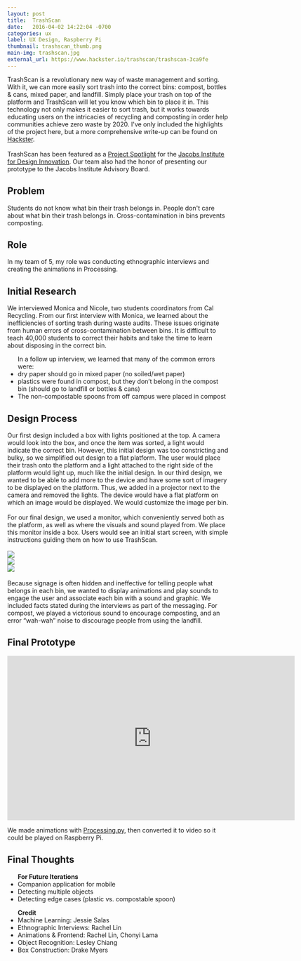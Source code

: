 ```yaml
---
layout: post
title:  TrashScan
date:   2016-04-02 14:22:04 -0700
categories: ux
label: UX Design, Raspberry Pi
thumbnail: trashscan_thumb.png
main-img: trashscan.jpg
external_url: https://www.hackster.io/trashscan/trashscan-3ca9fe
---
```

<section>
TrashScan is a revolutionary new way of waste management and sorting. With it, we can more easily sort trash into the correct bins: compost, bottles & cans, mixed paper, and landfill. Simply place your trash on top of the platform and TrashScan will let you know which bin to place it in. This technology not only makes it easier to sort trash, but it works towards educating users on the intricacies of recycling and composting in order help communities achieve zero waste by 2020. I've only included the highlights of the project here, but a more comprehensive write-up can be found on <a href="{{ page.external_url }}">Hackster</a>. 
<br>
<br>
TrashScan has been featured as a <a href="http://jacobsinstitute.berkeley.edu/student-project/trashscan/">Project Spotlight</a> for the <a href="http://jacobsinstitute.berkeley.edu">Jacobs Institute for Design Innovation</a>. Our team also had the honor of presenting our prototype to the Jacobs Institute Advisory Board.
</section>

<div class="row">
  <div class="col-md-6 project-problem">
  		<h2 class="block-title">Problem</h2>
  		  Students do not know what bin their trash belongs in. People don't care about what bin their trash belongs in. Cross-contamination in bins prevents composting.
  </div>
  <div class="col-md-6 project-role">
  	<h2 class="block-title">Role</h2>
  		In my team of 5, my role was conducting ethnographic interviews and creating the animations in Processing.
  	</div>

</div>

<section>
<h1 class="section-title">Initial Research</h1>

We interviewed Monica and Nicole, two students coordinators from Cal Recycling. From our first interview with Monica, we learned about the inefficiencies of sorting trash during waste audits. These issues originate from human errors of cross-contamination between bins. It is difficult to teach 40,000 students to correct their habits and take the time to learn about disposing in the correct bin. 
<p>
<ul>In a follow up interview, we learned that many of the common errors were:
	<li>dry paper should go in mixed paper (no soiled/wet paper)</li>
	<li>plastics were found in compost, but they don’t belong in the compost bin (should go to landfill or bottles & cans)</li>
	<li>The non-compostable spoons from off campus were placed in compost</li>
</ul>


</section>


<section>
<h1 class="section-title">Design Process</h1>
Our first design included a box with lights positioned at the top. A camera would look into the box, and once the item was sorted, a light would indicate the correct bin. However, this initial design was too constricting and bulky, so we simplified out design to a flat platform. The user would place their trash onto the platform and a light attached to the right side of the platform would light up, much like the initial design. In our third design, we wanted to be able to add more to the device and have some sort of imagery to be displayed on the platform. Thus, we added in a projector next to the camera and removed the lights. The device would have a flat platform on which an image would be displayed. We would customize the image per bin. 
<br>
<br>
For our final design, we used a monitor, which conveniently served both as the platform, as well as where the visuals and sound played from. We place this monitor inside a box.  Users would see an initial start screen, with simple instructions guiding them on how to use TrashScan.
<br>
<br>
<div class="row">
	<div class="col-md-4"><img src="{{ site.baseurl }}/img/portfolio/trashscan/iteration1.png" class="img-responsive center-block"></div>
	<div class="col-md-4">
		<img src="{{ site.baseurl }}/img/portfolio/trashscan/iteration2.png" class="img-responsive center-block">
	</div>
	<div class="col-md-4">
		<img src="{{ site.baseurl }}/img/portfolio/trashscan/iteration3.png" class="img-responsive center-block">
	</div>
</div>
<br>
Because signage is often hidden and ineffective for telling people what belongs in each bin, we wanted to display animations and play sounds to engage the user and associate each bin with a sound and graphic. We included facts stated during the interviews as part of the messaging. For compost, we played a victorious sound to encourage composting, and an error “wah-wah” noise to discourage people from using the landfill.
</section>

<section>
<h1 class="section-title">Final Prototype</h1>

<iframe width="655" height="375" src="https://www.youtube.com/embed/xkhOMdKdvc4" frameborder="0" allowfullscreen></iframe>
</section>
<p>
We made animations with <a href="http://py.processing.org/">Processing.py</a>, then converted it to video so it could be played on Raspberry Pi.

<section>
<h1 class="section-title">Final Thoughts</h1>

<ul>
<strong>For Future Iterations</strong>
	<li>Companion application for mobile</li>
	<li>Detecting multiple objects</li>
	<li>Detecting edge cases (plastic vs. compostable spoon)</li>
</ul>
<p>
<ul>
<strong>Credit</strong>
	<li>Machine Learning: Jessie Salas</li>
	<li>Ethnographic Interviews: Rachel Lin</li>
	<li>Animations & Frontend: Rachel Lin, Chonyi Lama</li>
	<li>Object Recognition: Lesley Chiang</li>
	<li>Box Construction: Drake Myers</li>
</ul>
</section>